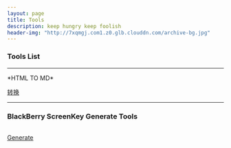 ```yaml
---
layout: page
title: Tools
description: keep hungry keep foolish
header-img: "http://7xqmgj.com1.z0.glb.clouddn.com/archive-bg.jpg"
---
```


### Tools List
<hr>
*HTML TO MD*

<!--图片居中<div align="center"><img src="http://7xoawu.com1.z0.glb.clouddn.com/htmltomd.png"/></div>-->


<img src="http://7xoawu.com1.z0.glb.clouddn.com/htmltomd.png" alt="" class="shadow"/>


[转换](http://7xoawu.com1.z0.glb.clouddn.com/convertmd.html)
<hr>

### BlackBerry ScreenKey Generate Tools

<img src="http://7xoawu.com1.z0.glb.clouddn.com/blackberry.png" alt="" class="shadow"/>


[Generate](http://7xqmgj.com1.z0.glb.clouddn.com/blackberry.html)
